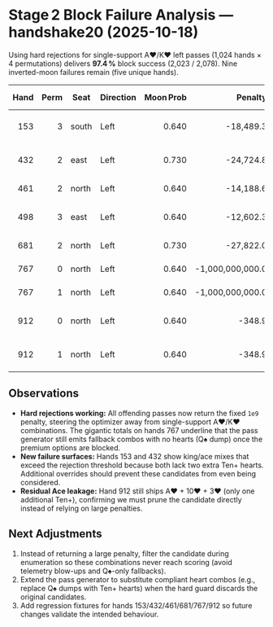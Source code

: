 # Stage 2 Block Failure Analysis — handshake20 (2025-10-18)

Using hard rejections for single-support A♥/K♥ left passes (1,024 hands × 4 permutations) delivers **97.4 %** block success (2,023 / 2,078). Nine inverted-moon failures remain (five unique hands).

| Hand | Perm | Seat | Direction | Moon Prob | Penalty | Passed Cards | Shooter |
| ---: | ---: | --- | --- | ---: | ---: | --- | --- |
| 153 | 3 | south | Left | 0.640 | -18,489.3 | 2♥, K♥, A♥ | north |
| 432 | 2 | east | Left | 0.730 | -24,724.8 | 4♥, J♥, K♥ | south |
| 461 | 2 | north | Left | 0.640 | -14,188.6 | 6♣, Q♠, A♥ | east |
| 498 | 3 | east | Left | 0.640 | -12,602.3 | 4♥, J♥, K♥ | north |
| 681 | 2 | north | Left | 0.730 | -27,822.0 | 5♣, Q♠, A♥ | east |
| 767 | 0 | north | Left | 0.640 | -1,000,000,000.0 | 5♣, 6♣, Q♠ | south |
| 767 | 1 | north | Left | 0.640 | -1,000,000,000.0 | 5♣, 6♣, Q♠ | south |
| 912 | 0 | north | Left | 0.640 | -348.9 | 3♥, 10♥, A♥ | south |
| 912 | 1 | north | Left | 0.640 | -348.9 | 3♥, 10♥, A♥ | south |

## Observations

- **Hard rejections working:** All offending passes now return the fixed `1e9` penalty, steering the optimizer away from single-support A♥/K♥ combinations. The gigantic totals on hands 767 underline that the pass generator still emits fallback combos with no hearts (Q♠ dump) once the premium options are blocked.
- **New failure surfaces:** Hands 153 and 432 show king/ace mixes that exceed the rejection threshold because both lack two extra Ten+ hearts. Additional overrides should prevent these candidates from even being considered.
- **Residual Ace leakage:** Hand 912 still ships A♥ + 10♥ + 3♥ (only one additional Ten+), confirming we must prune the candidate directly instead of relying on large penalties.

## Next Adjustments

1. Instead of returning a large penalty, filter the candidate during enumeration so these combinations never reach scoring (avoid telemetry blow-ups and Q♠-only fallbacks).
2. Extend the pass generator to substitute compliant heart combos (e.g., replace Q♠ dumps with Ten+ hearts) when the hard guard discards the original candidates.
3. Add regression fixtures for hands 153/432/461/681/767/912 so future changes validate the intended behaviour.
